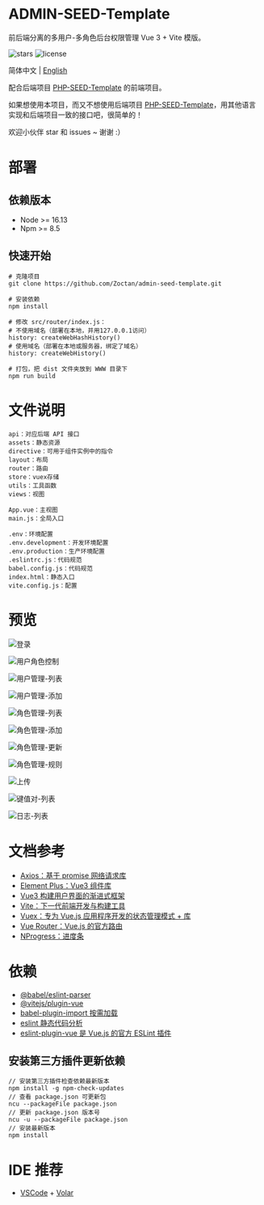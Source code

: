 # ADMIN-SEED-Template

前后端分离的多用户-多角色后台权限管理 Vue 3 + Vite 模版。

![stars](https://img.shields.io/github/stars/Zoctan/admin-seed-template.svg?style=flat-square&label=Stars)
![license](https://img.shields.io/github/license/Zoctan/admin-seed-template.svg?style=flat-square)

简体中文 | [English](./README.md)

配合后端项目 [PHP-SEED-Template](https://github.com/Zoctan/php-seed-template) 的前端项目。

如果想使用本项目，而又不想使用后端项目 [PHP-SEED-Template](https://github.com/Zoctan/php-seed-template)，用其他语言实现和后端项目一致的接口吧，很简单的！

欢迎小伙伴 star 和 issues ~ 谢谢 :）

# 部署

## 依赖版本

- Node >= 16.13
- Npm >= 8.5

## 快速开始

```
# 克隆项目
git clone https://github.com/Zoctan/admin-seed-template.git

# 安装依赖
npm install

# 修改 src/router/index.js：
# 不使用域名（部署在本地，并用127.0.0.1访问）
history: createWebHashHistory()
# 使用域名（部署在本地或服务器，绑定了域名）
history: createWebHistory()

# 打包，把 dist 文件夹放到 WWW 目录下
npm run build
```

# 文件说明

```text
api：对应后端 API 接口
assets：静态资源
directive：可用于组件实例中的指令
layout：布局
router：路由
store：vuex存储
utils：工具函数
views：视图

App.vue：主视图
main.js：全局入口

.env：环境配置
.env.development：开发环境配置
.env.production：生产环境配置
.eslintrc.js：代码规范
babel.config.js：代码规范
index.html：静态入口
vite.config.js：配置
```

# 预览

![登录](https://github.com/Zoctan/admin-seed/blob/main/README/Login.jpg)

![用户角色控制](https://github.com/Zoctan/admin-seed/blob/main/README/MemberManageUpdateRole.png)

![用户管理-列表](https://github.com/Zoctan/admin-seed/blob/main/README/MemberManageList.png)

![用户管理-添加](https://github.com/Zoctan/admin-seed/blob/main/README/MemberManageAdd.png)

![角色管理-列表](https://github.com/Zoctan/admin-seed/blob/main/README/RoleManageList.png)

![角色管理-添加](https://github.com/Zoctan/admin-seed/blob/main/README/RoleManageAdd.png)

![角色管理-更新](https://github.com/Zoctan/admin-seed/blob/main/README/RoleManageUpdate.png)

![角色管理-规则](https://github.com/Zoctan/admin-seed/blob/main/README/RoleManageRule.png)

![上传](https://github.com/Zoctan/admin-seed/blob/main/README/ImageUpload.png)

![键值对-列表](https://github.com/Zoctan/admin-seed/blob/main/README/PairList.png)

![日志-列表](https://github.com/Zoctan/admin-seed/blob/main/README/LogList.png)

# 文档参考

- [Axios：基于 promise 网络请求库](https://axios-http.com/zh/docs/intro)
- [Element Plus：Vue3 组件库](https://element-plus.gitee.io/zh-CN/)
- [Vue3 构建用户界面的渐进式框架](https://v3.cn.vuejs.org/guide/introduction.html)
- [Vite：下一代前端开发与构建工具](https://vitejs.cn/guide)
- [Vuex：专为 Vue.js 应用程序开发的状态管理模式 + 库](https://vuex.vuejs.org/zh)
- [Vue Router：Vue.js 的官方路由](https://router.vuejs.org/zh)
- [NProgress：进度条](https://github.com/rstacruz/nprogress)

# 依赖

- [@babel/eslint-parser](https://www.npmjs.com/package/@babel/eslint-parser)
- [@vitejs/plugin-vue](https://www.npmjs.com/package/@vitejs/plugin-vue)
- [babel-plugin-import 按需加载](https://www.npmjs.com/package/babel-plugin-import)
- [eslint 静态代码分析](https://eslint.org/docs/user-guide/configuring)
- [eslint-plugin-vue 是 Vue.js 的官方 ESLint 插件](https://eslint.vuejs.org)

## 安装第三方插件更新依赖

```
// 安装第三方插件检查依赖最新版本
npm install -g npm-check-updates
// 查看 package.json 可更新包
ncu --packageFile package.json
// 更新 package.json 版本号
ncu -u --packageFile package.json
// 安装最新版本
npm install
```

# IDE 推荐

- [VSCode](https://code.visualstudio.com) + [Volar](https://marketplace.visualstudio.com/items?itemName=johnsoncodehk.volar)
